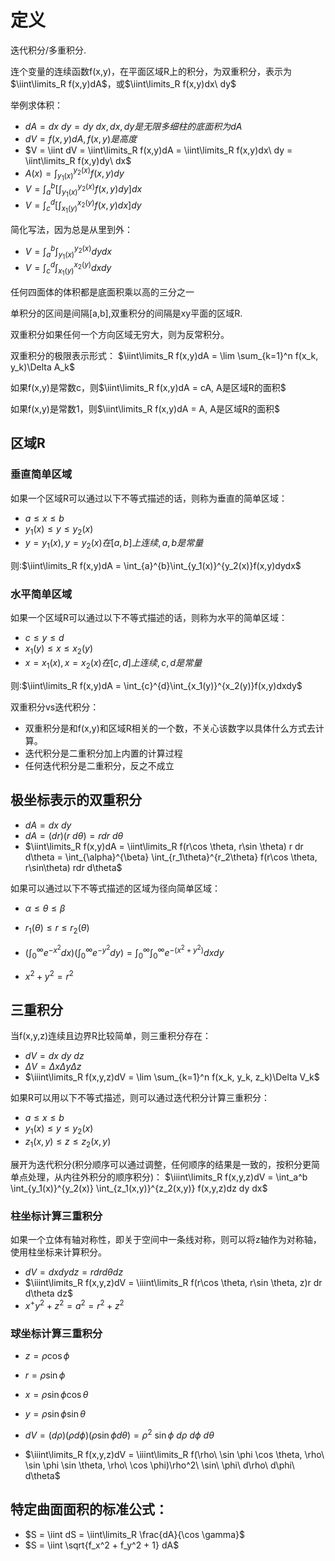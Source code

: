 # 定义
迭代积分/多重积分.

连个变量的连续函数f(x,y)，在平面区域R上的积分，为双重积分，表示为$\iint\limits_R f(x,y)dA$，或$\iint\limits_R f(x,y)dx\ dy$

举例求体积：
- $dA = dx\ dy=dy\ dx, dx,dy是无限多细柱的底面积为dA$
- $dV = f(x,y)dA, f(x,y)是高度$
- $V = \iint dV = \iint\limits_R f(x,y)dA = \iint\limits_R f(x,y)dx\ dy =  \iint\limits_R f(x,y)dy\ dx$
- $A(x) = \int_{y_1(x)}^{y_2(x)}f(x,y)dy$
- $V = \int_{a}^{b}[\int_{y_1(x)}^{y_2(x)}f(x,y)dy]dx$
- $V = \int_{c}^{d}[\int_{x_1(y)}^{x_2(y)}f(x,y)dx]dy$

简化写法，因为总是从里到外：
- $V = \int_{a}^{b}\int_{y_1(x)}^{y_2(x)}dydx$
- $V = \int_{c}^{d}\int_{x_1(y)}^{x_2(y)}dxdy$

任何四面体的体积都是底面积乘以高的三分之一

单积分的区间是间隔[a,b],双重积分的间隔是xy平面的区域R.

双重积分如果任何一个方向区域无穷大，则为反常积分。

双重积分的极限表示形式：
$\iint\limits_R f(x,y)dA = \lim \sum_{k=1}^n f(x_k, y_k)\Delta A_k$

如果f(x,y)是常数c，则$\iint\limits_R f(x,y)dA = cA, A是区域R的面积$

如果f(x,y)是常数1，则$\iint\limits_R f(x,y)dA = A, A是区域R的面积$


## 区域R

### 垂直简单区域
如果一个区域R可以通过以下不等式描述的话，则称为垂直的简单区域：
- $a \leq x \leq b$
- $y_1(x) \leq y \leq y_2(x)$
- $y=y_1(x), y=y_2(x)在[a,b]上连续, a,b是常量$

则:$\iint\limits_R f(x,y)dA = \int_{a}^{b}\int_{y_1(x)}^{y_2(x)}f(x,y)dydx$

### 水平简单区域
如果一个区域R可以通过以下不等式描述的话，则称为水平的简单区域：
- $c \leq y \leq d$
- $x_1(y) \leq x \leq x_2(y )$
- $x=x_1(x), x=x_2(x)在[c,d]上连续, c,d是常量$

则:$\iint\limits_R f(x,y)dA = \int_{c}^{d}\int_{x_1(y)}^{x_2(y)}f(x,y)dxdy$

双重积分vs迭代积分：
- 双重积分是和f(x,y)和区域R相关的一个数，不关心该数字以具体什么方式去计算。
- 迭代积分是二重积分加上内置的计算过程
- 任何迭代积分是二重积分，反之不成立

## 极坐标表示的双重积分

- $dA = dx\ dy$
- $dA = (dr)(r\ d\theta) = rdr\ d\theta$
- $\iint\limits_R f(x,y)dA = \iint\limits_R f(r\cos \theta, r\sin \theta) r dr d\theta = \int_{\alpha}^{\beta} \int_{r_1\theta}^{r_2\theta} f(r\cos \theta, r\sin\theta) rdr d\theta$

如果可以通过以下不等式描述的区域为径向简单区域：
- $\alpha \leq \theta \leq \beta$
- $r_1(\theta) \leq r \leq r_2(\theta)$

- $(\int_0^\infty e^{-x^2}dx)(\int_0^\infty e^{-y^2}dy) = \int_0^\infty\int_0^\infty e^{-(x^2 + y^2)}dxdy$
- $x^2 + y^2 = r^2$

## 三重积分
当f(x,y,z)连续且边界R比较简单，则三重积分存在：
- $dV = dx\ dy\ dz$
- $\Delta V = \Delta x \Delta y \Delta z$
- $\iiint\limits_R f(x,y,z)dV = \lim \sum_{k=1}^n f(x_k, y_k, z_k)\Delta V_k$

如果R可以用以下不等式描述，则可以通过迭代积分计算三重积分：
- $a \leq x \leq b$
- $y_1(x) \leq y \leq y_2(x)$
- $z_1(x,y) \leq z \leq z_2(x,y)$

展开为迭代积分(积分顺序可以通过调整，任何顺序的结果是一致的，按积分更简单点处理，从内往外积分的顺序积分)：
$\iiint\limits_R f(x,y,z)dV = \int_a^b \int_{y_1(x)}^{y_2(x)} \int_{z_1(x,y)}^{z_2(x,y)} f(x,y,z)dz dy dx$

### 柱坐标计算三重积分
如果一个立体有轴对称性，即关于空间中一条线对称，则可以将z轴作为对称轴，使用柱坐标来计算积分。

- $dV = dx dy dz = r dr d\theta dz$
- $\iiint\limits_R f(x,y,z)dV = \iiint\limits_R f(r\cos \theta, r\sin \theta, z)r dr d\theta dz$
- $x^ + y^2 + z^2 = a^2 = r^2 + z^2$

### 球坐标计算三重积分

- $z = \rho \cos \phi$
- $r = \rho \sin \phi$
- $x = \rho \sin \phi \cos \theta$
- $y = \rho \sin \phi \sin \theta$

- $dV = (d\rho) (\rho d\phi)(\rho \sin \phi d\theta) = \rho^2\ \sin \phi\ d\rho\ d\phi\ d\theta$
- $\iiint\limits_R f(x,y,z)dV = \iiint\limits_R f(\rho\ \sin \phi \cos \theta, \rho\ \sin \phi \sin \theta, \rho\ \cos \phi)\rho^2\ \sin\ \phi\ d\rho\ d\phi\ d\theta$

## 特定曲面面积的标准公式：
- $S = \iint dS = \iint\limits_R \frac{dA}{\cos \gamma}$
- $S = \iint \sqrt{f_x^2 + f_y^2 + 1} dA$